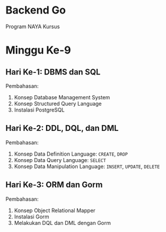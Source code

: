 # Backend Go
Program NAYA Kursus

# Minggu Ke-9
## Hari Ke-1: DBMS dan SQL
Pembahasan:
1. Konsep Database Management System
2. Konsep Structured Query Language
3. Instalasi PostgreSQL

## Hari Ke-2: DDL, DQL, dan DML
Pembahasan:
1. Konsep Data Definition Language: `CREATE`, `DROP`
2. Konsep Data Query Language: `SELECT`
3. Konsep Data Manipulation Language: `INSERT`, `UPDATE`, `DELETE`

## Hari Ke-3: ORM dan Gorm
Pembahasan:
1. Konsep Object Relational Mapper
2. Instalasi Gorm
3. Melakukan DQL dan DML dengan Gorm
